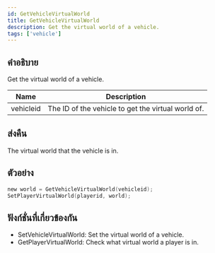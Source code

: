 ```yaml
---
id: GetVehicleVirtualWorld
title: GetVehicleVirtualWorld
description: Get the virtual world of a vehicle.
tags: ['vehicle']
---
```


## คำอธิบาย

Get the virtual world of a vehicle.


| Name | Description |
|------|-------------|
|vehicleid | The ID of the vehicle to get the virtual world of.|


## ส่งคืน

The virtual world that the vehicle is in.


## ตัวอย่าง


```c
new world = GetVehicleVirtualWorld(vehicleid);
SetPlayerVirtualWorld(playerid, world);
```


## ฟังก์ชั่นที่เกี่ยวข้องกัน


-  SetVehicleVirtualWorld: Set the virtual world of a vehicle.
-  GetPlayerVirtualWorld: Check what virtual world a player is in.